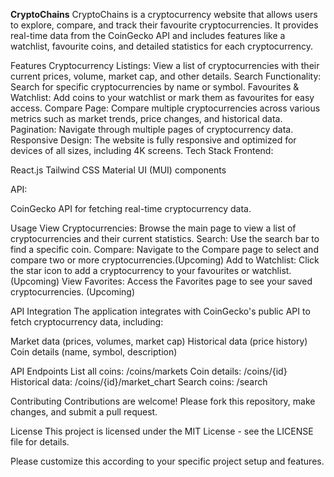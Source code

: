 **CryptoChains**
CryptoChains is a cryptocurrency website that allows users to explore, compare, and track their favourite cryptocurrencies. It provides real-time data from the CoinGecko API and includes features like a watchlist, favourite coins, and detailed statistics for each cryptocurrency.

Features
Cryptocurrency Listings: View a list of cryptocurrencies with their current prices, volume, market cap, and other details.
Search Functionality: Search for specific cryptocurrencies by name or symbol.
Favourites & Watchlist: Add coins to your watchlist or mark them as favourites for easy access.
Compare Page: Compare multiple cryptocurrencies across various metrics such as market trends, price changes, and historical data.
Pagination: Navigate through multiple pages of cryptocurrency data.
Responsive Design: The website is fully responsive and optimized for devices of all sizes, including 4K screens.
Tech Stack
Frontend:

React.js
Tailwind CSS
Material UI (MUI) components

API:

CoinGecko API for fetching real-time cryptocurrency data.

Usage
View Cryptocurrencies: Browse the main page to view a list of cryptocurrencies and their current statistics.
Search: Use the search bar to find a specific coin.
Compare: Navigate to the Compare page to select and compare two or more cryptocurrencies.(Upcoming)
Add to Watchlist: Click the star icon to add a cryptocurrency to your favourites or watchlist. (Upcoming)
View Favorites: Access the Favorites page to see your saved cryptocurrencies. (Upcoming)

API Integration
The application integrates with CoinGecko's public API to fetch cryptocurrency data, including:

Market data (prices, volumes, market cap)
Historical data (price history)
Coin details (name, symbol, description)

API Endpoints
List all coins: /coins/markets
Coin details: /coins/{id}
Historical data: /coins/{id}/market_chart
Search coins: /search

Contributing
Contributions are welcome! Please fork this repository, make changes, and submit a pull request.

License
This project is licensed under the MIT License - see the LICENSE file for details.

Please customize this according to your specific project setup and features.
